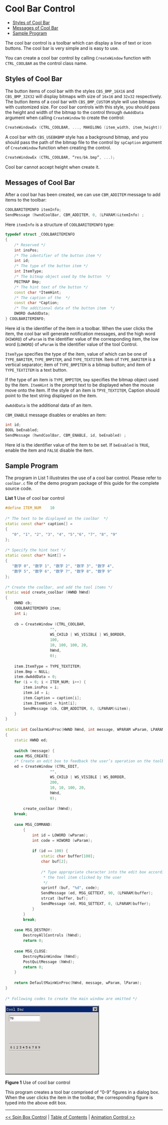 # Cool Bar Control

- [Styles of Cool Bar](#styles-of-cool-bar)
- [Messages of Cool Bar](#messages-of-cool-bar)
- [Sample Program](#sample-program)


The cool bar control is a toolbar which can display a line of text or icon
buttons. The cool bar is very simple and is easy to use.

You can create a cool bar control by calling `CreateWindow` function with
`CTRL_COOLBAR` as the control class name.

## Styles of Cool Bar

The button items of cool bar with the styles `CBS_BMP_16X16` and
`CBS_BMP_32X32` will display bitmaps with size of `16x16` and `32x32` respectively.
The button items of a cool bar with `CBS_BMP_CUSTOM` style will use bitmaps
with customized size. For cool bar controls with this style, you should pass
the height and width of the bitmap to the control through `dwAddData` argument
when calling `CreateWindow` to create the control:

```cpp
CreateWindowEx (CTRL_COOLBAR, ..., MAKELONG (item_width, item_height)));
```

A cool bar with `CBS_USEBKBMP` style has a background bitmap, and you should
pass the path of the bitmap file to the control by `spCaption` argument of
`CreateWindow` function when creating the control.

```cpp
CreateWindowEx (CTRL_COOLBAR, “res/bk.bmp”, ...);
```

Cool bar cannot accept height when create it.

## Messages of Cool Bar

After a cool bar has been created, we can use `CBM_ADDITEM` message to add
items to the toolbar:

```cpp
COOLBARITEMINFO itemInfo;
SendMessage (hwndCoolBar, CBM_ADDITEM, 0, (LPARAM)&itemInfo) ;
```

Here `itemInfo` is a structure of `COOLBARITEMINFO` type:

```cpp
typedef struct _COOLBARITEMINFO
{
    /* Reserved */
    int insPos;
    /* The identifier of the button item */
    int id;
    /* The type of the button item */
    int ItemType;
    /* The bitmap object used by the button  */
    PBITMAP Bmp;
    /* The hint text of the button */
    const char *ItemHint;
    /* The caption of the  */
    const char *Caption;
    /* The additional data of the button item  */
    DWORD dwAddData;
} COOLBARITEMINFO;
```

Here id is the identifier of the item in a toolbar. When the user clicks the
item, the cool bar will generate notification messages, and the high word
(`HIWORD`) of `wParam` is the identifier value of the corresponding item, the
low word (`LOWORD`) of `wParam` is the identifier value of the tool Control.

`ItemType` specifies the type of the item, value of which can be one of
`TYPE_BARITEM`, `TYPE_BMPITEM`, and `TYPE_TEXTITEM`. Item of `TYPE_BARITEM` is
a vertical separator; item of `TYPE_BMPITEM` is a bitmap button; and item of
`TYPE_TEXTITEM` is a text button.

If the type of an item is `TYPE_BMPITEM`, `bmp` specifies the bitmap object used
by the item. `ItemHint` is the prompt text to be displayed when the mouse move
onto the item. If the style of an item is `TPYE_TEXTITEM`, Caption should point
to the text string displayed on the item.

`dwAddData` is the additional data of an item.

`CBM_ENABLE` message disables or enables an item:

```cpp
int id;
BOOL beEnabled;
SendMessage (hwndCoolBar, CBM_ENABLE, id, beEnabled) ;
```

Here id is the identifier value of the item to be set. If `beEnabled` is
`TRUE`, enable the item and `FALSE` disable the item.

## Sample Program

The program in List 1 illustrates the use of a cool bar control. Please refer
to `coolbar.c` file of the demo program package of this guide for the complete
source code.

__List 1__ Use of cool bar control

```cpp
#define ITEM_NUM    10

/* The text to be displayed on the coolbar  */
static const char* caption[] =
{
   "0", "1", "2", "3", "4", "5","6", "7", "8", "9"
};

/* Specify the hint text */
static const char* hint[] =
{
   "数字 0", "数字 1", "数字 2", "数字 3", "数字 4",
   "数字 5", "数字 6", "数字 7", "数字 8", "数字 9"
};

/* Create the coolbar, and add the tool items */
static void create_coolbar (HWND hWnd)
{
    HWND cb;
    COOLBARITEMINFO item;
    int i;

    cb = CreateWindow (CTRL_COOLBAR,
                    "",
                    WS_CHILD | WS_VISIBLE | WS_BORDER,
                    100,
                    10, 100, 100, 20,
                    hWnd,
                    0);

    item.ItemType = TYPE_TEXTITEM;
    item.Bmp = NULL;
    item.dwAddData = 0;
    for (i = 0; i < ITEM_NUM; i++) {
        item.insPos = i;
        item.id = i;
        item.Caption = caption[i];
        item.ItemHint = hint[i];
        SendMessage (cb, CBM_ADDITEM, 0, (LPARAM)&item);
    }
}

static int CoolbarWinProc(HWND hWnd, int message, WPARAM wParam, LPARAM lParam)
{
    static HWND ed;

    switch (message) {
    case MSG_CREATE:
    /* Create an edit box to feedback the user’s operation on the toolbar */
    ed = CreateWindow (CTRL_EDIT,
                    "",
                    WS_CHILD | WS_VISIBLE | WS_BORDER,
                    200,
                    10, 10, 100, 20,
                    hWnd,
                    0);

        create_coolbar (hWnd);
    break;

    case MSG_COMMAND:
        {
            int id = LOWORD (wParam);
            int code = HIWORD (wParam);

            if (id == 100) {
                static char buffer[100];
                char buf[2];

                /* Type appropriate character into the edit box according to
                 * the tool item clicked by the user
                 */
                sprintf (buf, "%d", code);
                SendMessage (ed, MSG_GETTEXT, 90, (LPARAM)buffer);
                strcat (buffer, buf);
                SendMessage (ed, MSG_SETTEXT, 0, (LPARAM)buffer);
            }
        }
        break;

    case MSG_DESTROY:
        DestroyAllControls (hWnd);
        return 0;

    case MSG_CLOSE:
        DestroyMainWindow (hWnd);
        PostQuitMessage (hWnd);
        return 0;
    }

    return DefaultMainWinProc(hWnd, message, wParam, lParam);
}

/* Following codes to create the main window are omitted */
```

![alt](figures/35.1.jpeg)

__Figure 1__ Use of cool bar control

This program creates a tool bar comprised of “0-9” figures in a dialog box.
When the user clicks the item in the toolbar, the corresponding figure is typed
into the above edit box.

----

[&lt;&lt; Spin Box Control](MiniGUIProgGuidePart6Chapter16.md) |
[Table of Contents](README.md) |
[Animation Control &gt;&gt;](MiniGUIProgGuidePart6Chapter18.md)

[Release Notes for MiniGUI 3.2]: /supplementary-docs/Release-Notes-for-MiniGUI-3.2.md
[Release Notes for MiniGUI 4.0]: /supplementary-docs/Release-Notes-for-MiniGUI-4.0.md
[Showing Text in Complex or Mixed Scripts]: /supplementary-docs/Showing-Text-in-Complex-or-Mixed-Scripts.md
[Supporting and Using Extra Input Messages]: /supplementary-docs/Supporting-and-Using-Extra-Input-Messages.md
[Using CommLCD NEWGAL Engine and Comm IAL Engine]: /supplementary-docs/Using-CommLCD-NEWGAL-Engine-and-Comm-IAL-Engine.md
[Using Enhanced Font Interfaces]: /supplementary-docs/Using-Enhanced-Font-Interfaces.md
[Using Images and Fonts on System without File System]: /supplementary-docs/Using-Images-and-Fonts-on-System-without-File-System.md
[Using SyncUpdateDC to Reduce Screen Flicker]: /supplementary-docs/Using-SyncUpdateDC-to-Reduce-Screen-Flicker.md
[Writing DRI Engine Driver for Your GPU]: /supplementary-docs/Writing-DRI-Engine-Driver-for-Your-GPU.md
[Writing MiniGUI Apps for 64-bit Platforms]: /supplementary-docs/Writing-MiniGUI-Apps-for-64-bit-Platforms.md

[Quick Start]: /user-manual/MiniGUIUserManualQuickStart.md
[Building MiniGUI]: /user-manual/MiniGUIUserManualBuildingMiniGUI.md
[Compile-time Configuration]: /user-manual/MiniGUIUserManualCompiletimeConfiguration.md
[Runtime Configuration]: /user-manual/MiniGUIUserManualRuntimeConfiguration.md
[Tools]: /user-manual/MiniGUIUserManualTools.md
[Feature List]: /user-manual/MiniGUIUserManualFeatureList.md

[MiniGUI Overview]: /MiniGUI-Overview.md
[MiniGUI User Manual]: /user-manual/README.md
[MiniGUI Programming Guide]: /programming-guide/README.md
[MiniGUI Porting Guide]: /porting-guide/README.md
[MiniGUI Supplementary Documents]: /supplementary-docs/README.md
[MiniGUI API Reference Manuals]: /api-reference/README.md

[MiniGUI Official Website]: http://www.minigui.com
[Beijing FMSoft Technologies Co., Ltd.]: https://www.fmsoft.cn
[FMSoft Technologies]: https://www.fmsoft.cn
[HarfBuzz]: https://www.freedesktop.org/wiki/Software/HarfBuzz/
